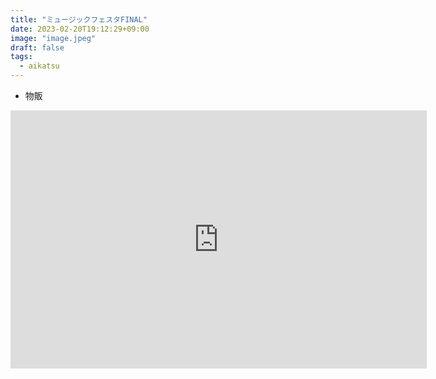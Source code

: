 ```yaml
---
title: "ミュージックフェスタFINAL"
date: 2023-02-20T19:12:29+09:00
image: "image.jpeg"
draft: false
tags:
  - aikatsu
---
```


- 物販

<iframe class="embed_iframe" src="https://s.insta360.com/p/e1b86bd98dd68f90d53898e8778dc0a8?e=true&locale=en-us" frameborder="0" width="666" height="413"></iframe>

<script src="https://cdnjs.cloudflare.com/ajax/libs/three.js/r121/three.min.js"></script>
<script src="https://cdn.jsdelivr.net/npm/panolens@0.11.0/build/panolens.min.js"></script>

<script>
  const viewPanorama = (selector, imgpath) => {
    const el = document.querySelector(selector);
    const panorama = new PANOLENS.ImagePanorama(imgpath);
    let viewer = new PANOLENS.Viewer({
        container: el,
        cameraFov: 100,
        autoRotate: true,
        autoRotateSpeed: 0.1,
        autoRotateActivationDuration: 5
    });
    viewer.add(panorama);
  };

  viewPanorama("#seafort1", "../IMG_20230304_151732_00_045.jpg");
  viewPanorama("#seafort2", "../IMG_20230304_151751_00_046.jpg");
  viewPanorama("#seibi", "../IMG_20230304_134433_00_042.jpg");
</script>
